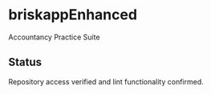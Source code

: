 # briskappEnhanced
Accountancy Practice Suite

## Status
Repository access verified and lint functionality confirmed.
